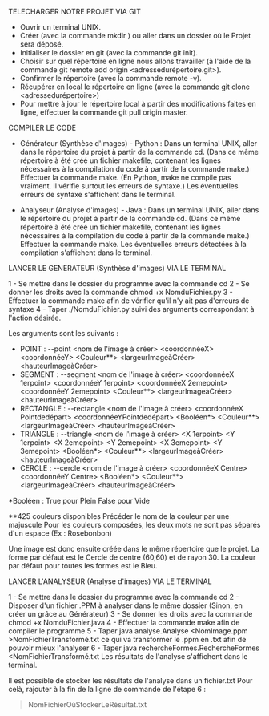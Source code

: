TELECHARGER NOTRE PROJET VIA GIT

- Ouvrir un terminal UNIX.
- Créer (avec la commande mkdir <nom>) ou aller dans un dossier où le Projet sera déposé.
- Initialiser le dossier en git (avec la commande git init).
- Choisir sur quel répertoire en ligne nous allons travailler (à l'aide de la commande
  git remote add origin <adressedurépertoire.git>).
- Confirmer le répertoire (avec la commande remote -v).
- Récupérer en local le répertoire en ligne (avec la commande git clone <adressedurépertoire>)
- Pour mettre à jour le répertoire local à partir des modifications faites en ligne, effectuer
  la commande git pull origin master.


COMPILER LE CODE

- Générateur (Synthèse d'images) - Python :
  Dans un terminal UNIX, aller dans le répertoire du projet à partir de la commande cd.
  (Dans ce même répertoire à été créé un fichier makefile, contenant les lignes nécessaires
  à la compilation du code à partir de la commande make.)
  Effectuer la commande make.
  (En Python, make ne compile pas vraiment. Il vérifie surtout les erreurs de syntaxe.)
  Les éventuelles erreurs de syntaxe s'affichent dans le terminal.

- Analyseur (Analyse d'images) - Java :
  Dans un terminal UNIX, aller dans le répertoire du projet à partir de la commande cd.
  (Dans ce même répertoire à été créé un fichier makefile, contenant les lignes nécessaires
  à la compilation du code à partir de la commande make.)
  Effectuer la commande make.
  Les éventuelles erreurs détectées à la compilation s'affichent dans le terminal.  


LANCER LE GENERATEUR (Synthèse d'images) VIA LE TERMINAL

1 - Se mettre dans le dossier du programme avec la commande cd
2 - Se donner les droits avec la commande chmod +x NomduFichier.py
3 - Effectuer la commande make afin de vérifier qu'il n'y ait pas d'erreurs de syntaxe
4 - Taper ./NomduFichier.py suivi des arguments correspondant à l'action désirée.

Les arguments sont les suivants :
- POINT : --point <nom de l'image à créer>
	  <coordonnéeX> <coordonnéeY> <Couleur**>
	  <largeurImageàCréer> <hauteurImageàCréer>
- SEGMENT : --segment <nom de l'image à créer>
	    <coordonnéeX 1erpoint> <coordonnéeY 1erpoint> <coordonnéeX 2emepoint> <coordonnéeY 2emepoint> <Couleur**>
	    <largeurImageàCréer> <hauteurImageàCréer>
- RECTANGLE : --rectangle <nom de l'image à créer>
              <coordonnéeX Pointdedépart> <coordonnéeYPointdedépart> <hauteur> <largeur> <Booléen*> <Couleur**>
	      <largeurImageàCréer> <hauteurImageàCréer>
- TRIANGLE : --triangle <nom de l'image à créer>
	     <X 1erpoint> <Y 1erpoint> <X 2emepoint> <Y 2emepoint> <X 3emepoint> <Y 3emepoint> <Booléen*> <Couleur**>
	     <largeurImageàCréer> <hauteurImageàCréer>
- CERCLE : --cercle <nom de l'image à créer>
	   <coordonnéeX Centre> <coordonnéeY Centre> <rayon> <Booléen*> <Couleur**>
	   <largeurImageàCréer> <hauteurImageàCréer>

*Booléen : True pour Plein
	   False pour Vide

**425 couleurs disponibles
  Précéder le nom de la couleur par une majuscule
  Pour les couleurs composées, les deux mots ne sont pas séparés d'un espace
  (Ex : Rosebonbon)

Une image est donc ensuite créée dans le même répertoire que le projet.
La forme par défaut est le Cercle de centre (60,60) et de rayon 30.
La couleur par défaut pour toutes les formes est le Bleu.

LANCER L'ANALYSEUR (Analyse d'images) VIA LE TERMINAL

1 - Se mettre dans le dossier du programme avec la commande cd
2 - Disposer d'un fichier .PPM à analyser dans le même dossier
    (Sinon, en créer un grâce au Générateur)
3 - Se donner les droits avec la commande chmod +x NomduFichier.java
4 - Effectuer la commande make afin de compiler le programme
5 - Taper java analyse.Analyse <NomImage.ppm >NomFichierTransformé.txt
    ce qui va transformer le .ppm en .txt afin de pouvoir mieux l'analyser
6 - Taper java rechercheFormes.RechercheFormes <NomFichierTransformé.txt
    Les résultats de l'analyse s'affichent dans le terminal.

Il est possible de stocker les résultats de l'analyse dans un fichier.txt
Pour celà, rajouter à la fin de la ligne de commande de l'étape 6 :
  >NomFichierOùStockerLeRésultat.txt 

